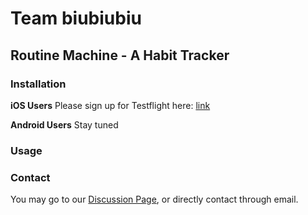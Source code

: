 # Team biubiubiu
## Routine Machine - A Habit Tracker

### Installation

**iOS Users**
Please sign up for Testflight here: [link](https://docs.google.com/spreadsheets/d/1-zMhZL8w55OIFNBshqhSUi14C8_j25JvNkyCMzsdyfI/edit?usp=sharing)

**Android Users**
Stay tuned

### Usage

### Contact
You may go to our [Discussion Page](https://github.com/cs188-software-design-security-w20/routine-machine/issues/144), or directly contact through email.
